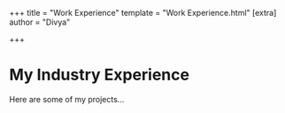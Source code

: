 +++
title = "Work Experience"
template = "Work Experience.html"
[extra]
author = "Divya"

+++

# My Industry Experience

Here are some of my projects...